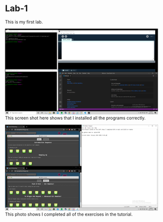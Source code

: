 # Lab-1

This is my first lab.

![](./ss1.PNG)
This screen shot here shows that I installed all the programs correctly.


![](./ss2.PNG)
This photo shows I completed all of the exercises in the tutorial.
